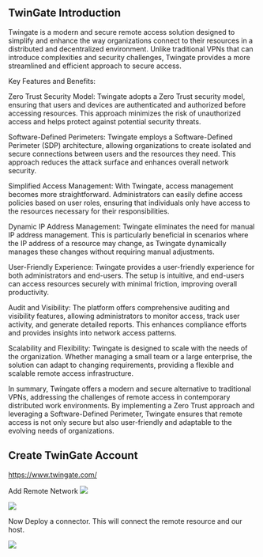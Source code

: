 ## TwinGate Introduction

Twingate is a modern and secure remote access solution designed to simplify and enhance the way organizations connect to their resources in a distributed and decentralized environment. Unlike traditional VPNs that can introduce complexities and security challenges, Twingate provides a more streamlined and efficient approach to secure access.

Key Features and Benefits:

Zero Trust Security Model:
Twingate adopts a Zero Trust security model, ensuring that users and devices are authenticated and authorized before accessing resources. This approach minimizes the risk of unauthorized access and helps protect against potential security threats.

Software-Defined Perimeters:
Twingate employs a Software-Defined Perimeter (SDP) architecture, allowing organizations to create isolated and secure connections between users and the resources they need. This approach reduces the attack surface and enhances overall network security.

Simplified Access Management:
With Twingate, access management becomes more straightforward. Administrators can easily define access policies based on user roles, ensuring that individuals only have access to the resources necessary for their responsibilities.

Dynamic IP Address Management:
Twingate eliminates the need for manual IP address management. This is particularly beneficial in scenarios where the IP address of a resource may change, as Twingate dynamically manages these changes without requiring manual adjustments.

User-Friendly Experience:
Twingate provides a user-friendly experience for both administrators and end-users. The setup is intuitive, and end-users can access resources securely with minimal friction, improving overall productivity.

Audit and Visibility:
The platform offers comprehensive auditing and visibility features, allowing administrators to monitor access, track user activity, and generate detailed reports. This enhances compliance efforts and provides insights into network access patterns.

Scalability and Flexibility:
Twingate is designed to scale with the needs of the organization. Whether managing a small team or a large enterprise, the solution can adapt to changing requirements, providing a flexible and scalable remote access infrastructure.

In summary, Twingate offers a modern and secure alternative to traditional VPNs, addressing the challenges of remote access in contemporary distributed work environments. By implementing a Zero Trust approach and leveraging a Software-Defined Perimeter, Twingate ensures that remote access is not only secure but also user-friendly and adaptable to the evolving needs of organizations.

## Create TwinGate Account
https://www.twingate.com/

Add Remote Network
![](https://i.imgur.com/qAndcJJ.png)

![](https://i.imgur.com/XjAXH5R.png)

Now Deploy a connector. This will connect the remote resource and our host.

![](https://i.imgur.com/0rZ73hF.png)

